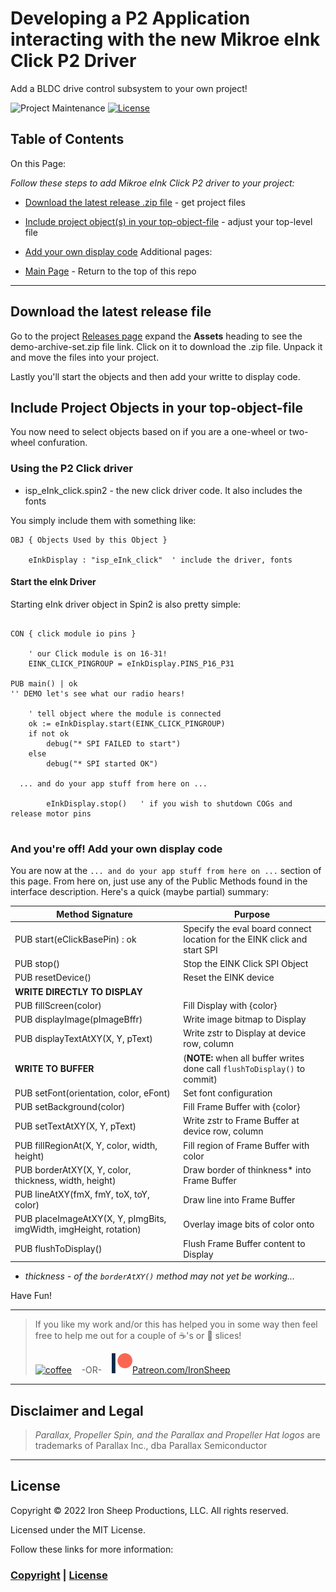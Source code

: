 # Developing a P2 Application interacting with the new Mikroe eInk Click P2 Driver 

Add a BLDC drive control subsystem to your own project!

![Project Maintenance][maintenance-shield]
[![License][license-shield]](LICENSE)

## Table of Contents

On this Page:

*Follow these steps to add Mikroe eInk Click P2 driver to your project:*

- [Download the latest release .zip file]( #download-the-latest-release-demo-archive-setzip-file) - get project files
- [Include project object(s) in your top-object-file]( #include-project-objects-in-your-top-object-file) - adjust your top-level file
- [Add your own display code]( #and-youre-off--add-your-own-motor-control-code) 
Additional pages:

- [Main Page](https://github.com/ironsheep/P2-Click-eInk) - Return to the top of this repo

---

## Download the latest release file

Go to the project [Releases page](https://github.com/ironsheep/P2-Click-eInk/releases) expand the **Assets** heading to see the demo-archive-set.zip file link. Click on it to download the .zip file. Unpack it and move the files into your project. 

Lastly you'll start the objects and then add your writte to display code.


## Include Project Objects in your top-object-file

You now need to select objects based on if you are a one-wheel or two-wheel confuration.


### Using the P2 Click driver

- isp\_eInk_click.spin2 - the new click driver code. It also includes the fonts

You simply include them with something like:

```script
OBJ { Objects Used by this Object }

    eInkDisplay : "isp_eInk_click"	' include the driver, fonts
```

#### Start the eInk Driver

Starting eInk driver object in Spin2 is also pretty simple:

```script

CON { click module io pins }

    ' our Click module is on 16-31!
    EINK_CLICK_PINGROUP = eInkDisplay.PINS_P16_P31

PUB main() | ok
'' DEMO let's see what our radio hears!

    ' tell object where the module is connected
    ok := eInkDisplay.start(EINK_CLICK_PINGROUP)
    if not ok
        debug("* SPI FAILED to start")
    else
        debug("* SPI started OK")

  ... and do your app stuff from here on ...
  
        eInkDisplay.stop()   ' if you wish to shutdown COGs and release motor pins
   
```


### And you're off!  Add your own display code

You are now at the `... and do your app stuff from here on ...` section of this page.
From here on, just use any of the Public Methods found in the interface description.  Here's a quick (maybe partial) summary:

| Method Signature | Purpose |
| --- | --- |
| PUB  start(eClickBasePin) : ok | Specify the eval board connect location for the EINK click and start SPI
| PUB  stop() | Stop the EINK Click SPI Object
| PUB  resetDevice() | Reset the EINK device
| **WRITE DIRECTLY TO DISPLAY**
| PUB  fillScreen(color) | Fill Display with {color}
| PUB  displayImage(pImageBffr) | Write image bitmap to Display
| PUB  displayTextAtXY(X, Y, pText) | Write zstr to Display at device row, column
| **WRITE TO BUFFER** | (**NOTE:** when all buffer writes done call `flushToDisplay()` to commit)
| PUB  setFont(orientation, color, eFont) | Set font configuration
| PUB  setBackground(color) | Fill Frame Buffer with {color}
| PUB  setTextAtXY(X, Y, pText) | Write zstr to Frame Buffer at device row, column
| PUB  fillRegionAt(X, Y, color, width, height) | Fill region of Frame Buffer with color
| PUB  borderAtXY(X, Y, color, thickness, width, height) | Draw border of thinkness* into Frame Buffer
| PUB  lineAtXY(fmX, fmY, toX, toY, color) | Draw line into Frame Buffer
| PUB  placeImageAtXY(X, Y, pImgBits, imgWidth, imgHeight, rotation) | Overlay image bits of color onto
| PUB  flushToDisplay() | Flush Frame Buffer content to Display

* *thickness - of the `borderAtXY()` method may not yet be working...*


Have Fun!



---

> If you like my work and/or this has helped you in some way then feel free to help me out for a couple of :coffee:'s or :pizza: slices!
>
> [![coffee](https://www.buymeacoffee.com/assets/img/custom_images/black_img.png)](https://www.buymeacoffee.com/ironsheep) &nbsp;&nbsp; -OR- &nbsp;&nbsp; [![Patreon](./images/patreon.png)](https://www.patreon.com/IronSheep?fan_landing=true)[Patreon.com/IronSheep](https://www.patreon.com/IronSheep?fan_landing=true)


---

## Disclaimer and Legal

> *Parallax, Propeller Spin, and the Parallax and Propeller Hat logos* are trademarks of Parallax Inc., dba Parallax Semiconductor

---

## License

Copyright © 2022 Iron Sheep Productions, LLC. All rights reserved.

Licensed under the MIT License.

Follow these links for more information:

### [Copyright](copyright) | [License](LICENSE)

[maintenance-shield]: https://img.shields.io/badge/maintainer-stephen%40ironsheep%2ebiz-blue.svg?style=for-the-badge

[license-shield]: https://camo.githubusercontent.com/bc04f96d911ea5f6e3b00e44fc0731ea74c8e1e9/68747470733a2f2f696d672e736869656c64732e696f2f6769746875622f6c6963656e73652f69616e74726963682f746578742d646976696465722d726f772e7376673f7374796c653d666f722d7468652d6261646765

